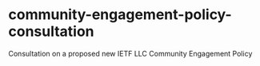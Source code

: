# community-engagement-policy-consultation
 Consultation on a proposed new IETF LLC Community Engagement Policy
